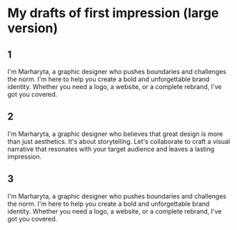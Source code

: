 # My drafts of first impression (large version)
## 1 
I'm Marharyta, a graphic designer who pushes boundaries and challenges the norm. I'm here to help you create a bold and unforgettable brand identity. Whether you need a logo, a website, or a complete rebrand, I've got you covered.
## 2 
I'm Marharyta, a graphic designer who believes that great design is more than just aesthetics. It's about storytelling. Let's collaborate to craft a visual narrative that resonates with your target audience and leaves a lasting impression.
## 3 
I'm Marharyta, a graphic designer who pushes boundaries and challenges the norm. I'm here to help you create a bold and unforgettable brand identity. Whether you need a logo, a website, or a complete rebrand, I've got you covered.
